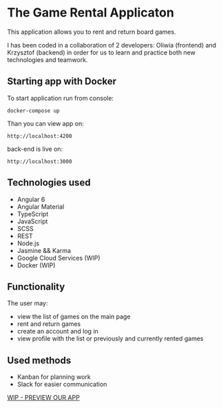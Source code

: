 # The Game Rental Applicaton

This application allows you to rent and return board games.

I has been coded in a collaboration of 2 developers: Oliwia (frontend) and Krzysztof (backend) in order for us to learn and practice both new technologies and teamwork.

## Starting app with Docker

To start application run from console:

```
docker-compose up
```

Than you can view app on:

```
http://localhost:4200
```

back-end is live on:

```
http://localhost:3000
```

## Technologies used

- Angular 6
- Angular Material
- TypeScript
- JavaScript
- SCSS
- REST
- Node.js
- Jasmine && Karma
- Google Cloud Services (WIP)
- Docker (WIP)

## Functionality

The user may:

- view the list of games on the main page
- rent and return games
- create an account and log in
- view profile with the list or previously and currently rented games

## Used methods

- Kanban for planning work
- Slack for easier communication

[WIP - PREVIEW OUR APP](WIP)
